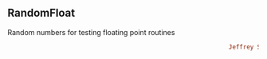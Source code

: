 ## RandomFloat
Random numbers for testing floating point routines
```ruby
                                                              Jeffrey Sarnoff © 2016-Mar-22 at New York
```
